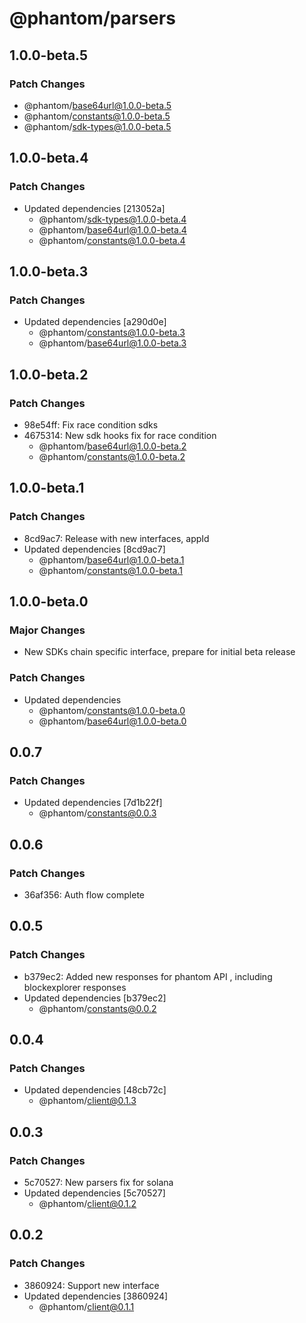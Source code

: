 # @phantom/parsers

## 1.0.0-beta.5

### Patch Changes

- @phantom/base64url@1.0.0-beta.5
- @phantom/constants@1.0.0-beta.5
- @phantom/sdk-types@1.0.0-beta.5

## 1.0.0-beta.4

### Patch Changes

- Updated dependencies [213052a]
  - @phantom/sdk-types@1.0.0-beta.4
  - @phantom/base64url@1.0.0-beta.4
  - @phantom/constants@1.0.0-beta.4

## 1.0.0-beta.3

### Patch Changes

- Updated dependencies [a290d0e]
  - @phantom/constants@1.0.0-beta.3
  - @phantom/base64url@1.0.0-beta.3

## 1.0.0-beta.2

### Patch Changes

- 98e54ff: Fix race condition sdks
- 4675314: New sdk hooks fix for race condition
  - @phantom/base64url@1.0.0-beta.2
  - @phantom/constants@1.0.0-beta.2

## 1.0.0-beta.1

### Patch Changes

- 8cd9ac7: Release with new interfaces, appId
- Updated dependencies [8cd9ac7]
  - @phantom/base64url@1.0.0-beta.1
  - @phantom/constants@1.0.0-beta.1

## 1.0.0-beta.0

### Major Changes

- New SDKs chain specific interface, prepare for initial beta release

### Patch Changes

- Updated dependencies
  - @phantom/constants@1.0.0-beta.0
  - @phantom/base64url@1.0.0-beta.0

## 0.0.7

### Patch Changes

- Updated dependencies [7d1b22f]
  - @phantom/constants@0.0.3

## 0.0.6

### Patch Changes

- 36af356: Auth flow complete

## 0.0.5

### Patch Changes

- b379ec2: Added new responses for phantom API , including blockexplorer responses
- Updated dependencies [b379ec2]
  - @phantom/constants@0.0.2

## 0.0.4

### Patch Changes

- Updated dependencies [48cb72c]
  - @phantom/client@0.1.3

## 0.0.3

### Patch Changes

- 5c70527: New parsers fix for solana
- Updated dependencies [5c70527]
  - @phantom/client@0.1.2

## 0.0.2

### Patch Changes

- 3860924: Support new interface
- Updated dependencies [3860924]
  - @phantom/client@0.1.1
